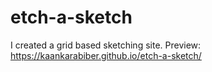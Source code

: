 # etch-a-sketch
I created a grid based sketching site.
Preview: https://kaankarabiber.github.io/etch-a-sketch/